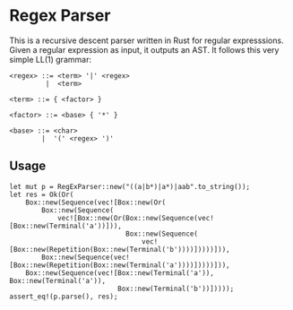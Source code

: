 # Regex Parser
This is a recursive descent parser written in Rust for regular expresssions. Given a regular expression as input, it outputs an AST. It follows this very simple LL(1) grammar:

```
<regex> ::= <term> '|' <regex>
         |  <term>

<term> ::= { <factor> }

<factor> ::= <base> { '*' }

<base> ::= <char>
        |  '(' <regex> ')'
```

## Usage

```
let mut p = RegExParser::new("((a|b*)|a*)|aab".to_string());
let res = Ok(Or(
    Box::new(Sequence(vec![Box::new(Or(
        Box::new(Sequence(
            vec![Box::new(Or(Box::new(Sequence(vec![Box::new(Terminal('a'))])),
                             Box::new(Sequence(
                                 vec![Box::new(Repetition(Box::new(Terminal('b'))))]))))])),
        Box::new(Sequence(vec![Box::new(Repetition(Box::new(Terminal('a'))))]))))])),
    Box::new(Sequence(vec![Box::new(Terminal('a')), Box::new(Terminal('a')),
                           Box::new(Terminal('b'))]))));
assert_eq!(p.parse(), res);
 ```
